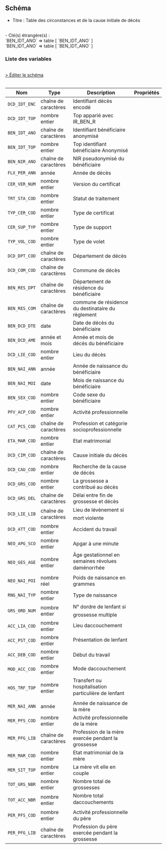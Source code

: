 ## Schéma

- Titre : Table des circonstances et de la cause initiale de décès
<br />
- Clé(s) étrangère(s) : <br />
`BEN_IDT_ANO` => table <PreviewPage text="IR_BEN_R" link="/tables/IR_BEN_R" /> [ `BEN_IDT_ANO` ]<br />
`BEN_IDT_ANO` => table <PreviewPage text="IR_IBA_R" link="/tables/IR_IBA_R" /> [ `BEN_IDT_ANO` ]<br />

### Liste des variables
<br />
<div>
    <a href="https://gitlab.com/healthdatahub/schema-snds/edit/master/schemas/Causes%20de%20d%C3%A9c%C3%A8s/KI_CCI_R.json"  
    arget="_blank" rel="noopener noreferrer">> Éditer le schéma</a>
    <OutboundLink />
</div>
<br />

Nom|Type|Description|Propriétés
-|-|-|-
`DCD_IDT_ENC`|chaîne de caractères|Identifiant décès encodé||
`DCD_IDT_TOP`|nombre entier|Top apparié avec IR_BEN_R||
`BEN_IDT_ANO`|chaîne de caractères|Identifiant bénéficiaire anonymisé||
`BEN_IDT_TOP`|nombre entier|Top identifiant bénéficiaire Anonymisé||
`BEN_NIR_ANO`|chaîne de caractères|NIR pseudonymisé du bénéficiaire||
`FLX_PER_ANN`|année|Année de décès||
`CER_VER_NUM`|nombre entier|Version du certificat||
`TRT_STA_COD`|nombre entier|Statut de traitement||
`TYP_CER_COD`|nombre entier|Type de certificat||
`CER_SUP_TYP`|nombre entier|Type de support||
`TYP_VOL_COD`|nombre entier|Type de volet||
`DCD_DPT_COD`|chaîne de caractères|Département de décès||
`DCD_COM_COD`|chaîne de caractères|Commune de décès||
`BEN_RES_DPT`|chaîne de caractères|Département de résidence du bénéficiaire||
`BEN_RES_COM`|chaîne de caractères|commune de résidence du destinataire du règlement||
`BEN_DCD_DTE`|date|Date de décès du bénéficiaire||
`BEN_DCD_AME`|année et mois|Année et mois de décès du bénéficiaire||
`DCD_LIE_COD`|nombre entier|Lieu du décès||
`BEN_NAI_ANN`|année|Année de naissance du bénéficiaire||
`BEN_NAI_MOI`|date|Mois de naissance du bénéficiaire||
`BEN_SEX_COD`|nombre entier|Code sexe du bénéficiaire||
`PFV_ACP_COD`|nombre entier|Activité professionnelle||
`CAT_PCS_COD`|chaîne de caractères|Profession et catégorie socioprofessionnelle||
`ETA_MAR_COD`|nombre entier|Etat matrimonial||
`DCD_CIM_COD`|chaîne de caractères|Cause initiale du décès||
`DCD_CAU_COD`|nombre entier|Recherche de la cause de décès||
`DCD_GRS_COD`|nombre entier|La grossesse a contribué au décès||
`DCD_GRS_DEL`|chaîne de caractères|Délai entre fin de grossesse et décès||
`DCD_LIE_LIB`|chaîne de caractères|Lieu de lévènement si mort violente||
`DCD_ATT_COD`|nombre entier|Accident du travail||
`NEO_APG_SCO`|nombre entier|Apgar à une minute||
`NEO_GES_AGE`|nombre entier|Âge gestationnel en semaines révolues daménorrhée||
`NEO_NAI_POI`|nombre réel|Poids de naissance en grammes||
`RNG_NAI_TYP`|nombre entier|Type de naissance||
`GRS_ORD_NUM`|nombre entier|N° dordre de lenfant si grossesse multiple||
`ACC_LIA_COD`|nombre entier|Lieu daccouchement||
`ACC_PST_COD`|nombre entier|Présentation de lenfant||
`ACC_DEB_COD`|nombre entier|Début du travail||
`MOD_ACC_COD`|nombre entier|Mode daccouchement||
`HOS_TRF_TOP`|nombre entier|Transfert ou hospitalisation particulière de lenfant||
`MER_NAI_ANN`|année|Année de naissance de la mère||
`MER_PFS_COD`|nombre entier|Activité professionnelle de la mère||
`MER_PFG_LIB`|chaîne de caractères|Profession de la mère exercée pendant la grossesse||
`MER_MAR_COD`|nombre entier|Etat matrimonial de la mère||
`MER_SIT_TOP`|nombre entier|La mère vit elle en couple||
`TOT_GRS_NBR`|nombre entier|Nombre total de grossesses||
`TOT_ACC_NBR`|nombre entier|Nombre total daccouchements||
`PER_PFS_COD`|nombre entier|Activité professionnelle du père||
`PER_PFG_LIB`|chaîne de caractères|Profession du père exercée pendant la grossesse||

